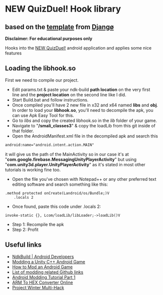 # NEW QuizDuel! Hook library

based on the [template](https://github.com/Djngo/Hooking-and-Patching-android-template)
from [Djangø](https://github.com/Djngo)
---

**Disclaimer: For educational purposes only**

Hooks into the [NEW QuizDuel!](https://play.google.com/store/apps/details?id=se.maginteractive.quizduel2) android
application and applies some nice features

## Loading the libhook.so

First we need to compile our project.

* Edit params.txt & paste your ndk-build **path location** on the very first line and the **project location** on the
  second line like I did.
* Start Build.bat and follow instructions.
* Once compiled you'll have 2 new file in x32 and x64 named **libs** and **obj**. In order to load your <b>
  libhook.so</b>, you'll need to decompile the apk, you can use Apk Easy Tool for this.
* Go to *libs* and copy the created libhook.so in the *lib* folder of your game.
* Navigate to "<b>/smali_classes3</b>" & copy the loadLib from this git inside of that folder.
* Open the AndroidManifest.xml file in the decompiled apk and search this

```xml
android:name="android.intent.action.MAIN"
```

it will give us the path of the MainActivity so in our case it's at
"<b>com.google.firebase.MessagingUnityPlayerActivity</b>" but using "<b>com.unity3d.player.UnityPlayerActivity</b>"
as it's stated in most other tutorials is working fine too.

* Open the file you've chosen with Notepad++ or any other preferred text editing software and search something like
  this:

```smali
.method protected onCreate(Landroid/os/Bundle;)V
    .locals 2
```

* Once found, paste this code under .locals 2:

```smali
invoke-static {}, Lcom/loadLib/libLoader;->loadLib()V
```

* Step 1: Recompile the apk
* Step 2: Profit
  <br>

## Useful links

* [NdkBuild | Android Developers](https://developer.android.com/reference/tools/gradle-api/4.1/com/android/build/api/dsl/NdkBuild)
* [Modding a Unity C++ Android Game](https://www.areizen.fr/post/modding-unity-game/)
* [How to Mod an Android Game](https://vipmods.net/how-to-mod-an-android-game/)
* [List of modding related Github links](https://www.andnixsh.com/2020/06/list-of-modding-related-github-links.html)
* [Android Modding Tutorial Part 1](https://guidedhacking.com/threads/android-modding-tutorial-part-1.13124/)
* [ARM To HEX Converter Online](https://armconverter.com/)
* [Project Winter Multi-Hack](https://github.com/EquiFox/ProjectWinterHack)